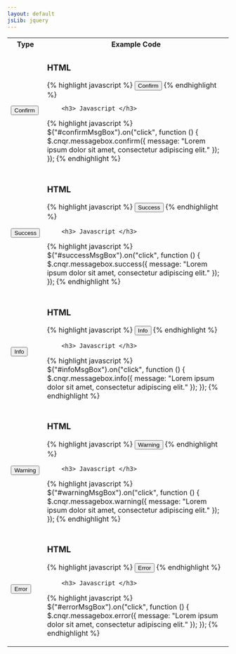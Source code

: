 ```yaml
---
layout: default
jsLib: jquery
---
```


<table class="reporttable">
	<tr>
		<th>Type</th>
		<th>Example Code</th>
	</tr>
	<tr>
		<td><input id="confirmMsgBox" type="button" value="Confirm" class="btn btn-default cnqr-muted"></td>
		<td>
		<h3> HTML </h3>
		{% highlight javascript %}
			<input id="confirmMsgBox" type="button" value="Confirm" class="btn btn-default cnqr-muted">
		{% endhighlight %}	
		
		<h3> Javascript </h3>
{% highlight javascript %}
$("#confirmMsgBox").on("click", function () {
	$.cnqr.messagebox.confirm({
		message: "Lorem ipsum dolor sit amet, consectetur adipiscing elit."
	});
});
{% endhighlight %}	
		</td>
	</tr>
	<tr>
		<td><input id="successMsgBox" type="button" value="Success" class="btn btn-success"></td>
		<td>
				<h3> HTML </h3>
		{% highlight javascript %}
			<input id="successMsgBox" type="button" value="Success" class="btn btn-success">
		{% endhighlight %}	
		
		<h3> Javascript </h3>
{% highlight javascript %}
$("#successMsgBox").on("click", function () {
	$.cnqr.messagebox.success({
		message: "Lorem ipsum dolor sit amet, consectetur adipiscing elit."
	});
});
{% endhighlight %}	
		</td>
	</tr>
	<tr>
		<td><input id="infoMsgBox" type="button" value="Info" class="btn btn-info"></td>
		<td>
				<h3> HTML </h3>
		{% highlight javascript %}
			<input id="infoMsgBox" type="button" value="Info" class="btn btn-info">
		{% endhighlight %}	
		
		<h3> Javascript </h3>
{% highlight javascript %}
$("#infoMsgBox").on("click", function () {
	$.cnqr.messagebox.info({
		message: "Lorem ipsum dolor sit amet, consectetur adipiscing elit."
	});
});
{% endhighlight %}	
		</td>
	</tr>
	<tr>
		<td><input id="warningMsgBox" type="button" value="Warning" class="btn btn-warning"></td>
		<td>
				<h3> HTML </h3>
		{% highlight javascript %}
			<input id="warningMsgBox" type="button" value="Warning" class="btn btn-warning">
		{% endhighlight %}	
		
		<h3> Javascript </h3>
{% highlight javascript %}
$("#warningMsgBox").on("click", function () {
	$.cnqr.messagebox.warning({
		message: "Lorem ipsum dolor sit amet, consectetur adipiscing elit."
	});
});
{% endhighlight %}	
		</td>
	</tr>
	<tr>
		<td><input id="errorMsgBox" type="button" value="Error" class="btn btn-danger"></td>
		<td>
		<h3> HTML </h3>
		{% highlight javascript %}
			<input id="errorMsgBox" type="button" value="Error" class="btn btn-danger">
		{% endhighlight %}	
		
		<h3> Javascript </h3>
{% highlight javascript %}
$("#errorMsgBox").on("click", function () {
	$.cnqr.messagebox.error({
		message: "Lorem ipsum dolor sit amet, consectetur adipiscing elit."
	});
});
{% endhighlight %}	
		</td>
	</tr>
</table>

<script>
	$.cnqr.ready(function () {
		$("#confirmMsgBox").on("click", function () {
			$.cnqr.messagebox.confirm({
				message: "Lorem ipsum dolor sit amet, consectetur adipiscing elit."
			});
		});

		$("#successMsgBox").on("click", function () {
			$.cnqr.messagebox.success({
				message: "Nullam sagittis tincidunt malesuada."
			});
		});

		$("#infoMsgBox").on("click", function () {
			$.cnqr.messagebox.info({
				message: "Phasellus tristique tristique blandit. Nullam pellentesque porttitor orci. Nunc eros turpis, ultrices ut consequat in, rhoncus vitae metus. Pellentesque sit amet rutrum augue, a placerat odio. Mauris blandit pharetra sapien, id placerat orci tempus eget. Aliquam interdum neque a metus molestie, ut rhoncus justo hendrerit. In aliquam porttitor mauris at luctus. In ullamcorper tristique hendrerit. "
			});
		});

		$("#warningMsgBox").on("click", function () {
			$.cnqr.messagebox.warning({
				message: "Nunc lobortis, nisi eget rhoncus pellentesque, eros mauris gravida nisi, a aliquet dolor odio quis nisi. Donec sed lectus eu diam malesuada placerat eget non ipsum. Ut auctor nisi ac nibh convallis dignissim. "
			});
		});

		$("#errorMsgBox").on("click", function () {
			$.cnqr.messagebox.error({
				message: "Aliquam vestibulum risus porta arcu egestas rhoncus. Nulla vehicula, elit eget porta ultricies,"
			});
		});
	});
</script>
